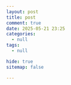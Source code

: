 ```yaml
---
layout: post
title: post
comment: true
date: 2025-05-21 23:25
categories:
  - null
tags:
  - null

hide: true
sitemap: false

---
```






